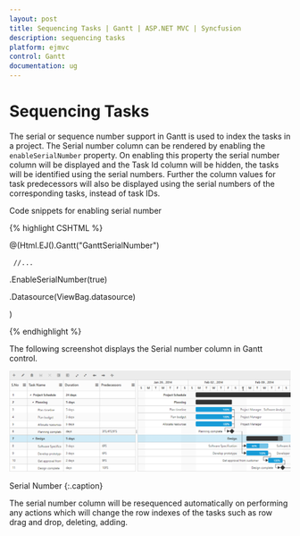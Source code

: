 ```yaml
---
layout: post
title: Sequencing Tasks | Gantt | ASP.NET MVC | Syncfusion
description: sequencing tasks
platform: ejmvc
control: Gantt
documentation: ug
---
```


# Sequencing Tasks

The serial or sequence number support in Gantt is used to index the tasks in a project. The Serial number column can be rendered by enabling the `enableSerialNumber` property. On enabling this property the serial number column will be displayed and the Task Id column will be hidden, the tasks will be identified using the serial numbers. Further the column values for task predecessors will also be displayed using the serial numbers of the corresponding tasks, instead of task IDs.

Code snippets for enabling serial number 


{% highlight CSHTML %}



@(Html.EJ().Gantt("GanttSerialNumber")

     //...

.EnableSerialNumber(true)

.Datasource(ViewBag.datasource)

)



{% endhighlight %}





The following screenshot displays the Serial number column in Gantt control.



![](Serial-Number_images/Serial_img1.png)

Serial Number
{:.caption}

The serial number column will be resequenced automatically on performing any actions which will change the row indexes of the tasks such as row drag and drop, deleting, adding.
